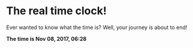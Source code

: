 # The real time clock!

Ever wanted to know what the time is? Well, your journey is about to end!

**The time is Nov 08, 2017, 06:28**